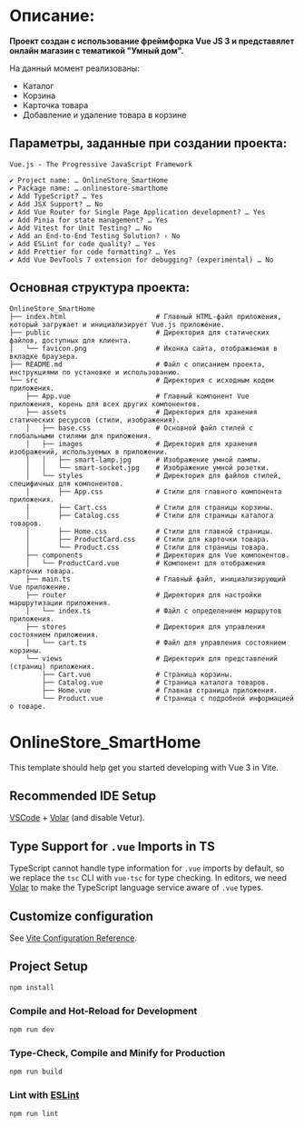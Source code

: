 # Описание:

**Проект создан с использование фреймфорка Vue JS 3 и представялет онлайн магазин с тематикой "Умный дом".**

На данный момент реализованы:

- Каталог
- Корзина
- Карточка товара
- Добавление и удаление товара в корзине

## Параметры, заданные при создании проекта:

```
Vue.js - The Progressive JavaScript Framework

✔ Project name: … OnlineStore_SmartHome
✔ Package name: … onlinestore-smarthome
✔ Add TypeScript? … Yes
✔ Add JSX Support? … No
✔ Add Vue Router for Single Page Application development? … Yes
✔ Add Pinia for state management? … Yes
✔ Add Vitest for Unit Testing? … No
✔ Add an End-to-End Testing Solution? › No
✔ Add ESLint for code quality? … Yes
✔ Add Prettier for code formatting? … Yes
✔ Add Vue DevTools 7 extension for debugging? (experimental) … No
```

## Основная структура проекта:

```
OnlineStore_SmartHome
├── index.html                      # Главный HTML-файл приложения, который загружает и инициализирует Vue.js приложение.
├── public                          # Директория для статических файлов, доступных для клиента.
│   └── favicon.png                 # Иконка сайта, отображаемая в вкладке браузера.
├── README.md                       # Файл с описанием проекта, инструкциями по установке и использованию.
└── src                             # Директория с исходным кодом приложения.
    ├── App.vue                     # Главный компонент Vue приложения, корень для всех других компонентов.
    ├── assets                      # Директория для хранения статических ресурсов (стили, изображения).
    │   ├── base.css                # Основной файл стилей с глобальными стилями для приложения.
    │   ├── images                  # Директория для хранения изображений, используемых в приложении.
    │   │   ├── smart-lamp.jpg      # Изображение умной лампы.
    │   │   └── smart-socket.jpg    # Изображение умной розетки.
    │   └── styles                  # Директория для файлов стилей, специфичных для компонентов.
    │       ├── App.css             # Стили для главного компонента приложения.
    │       ├── Cart.css            # Стили для страницы корзины.
    │       ├── Catalog.css         # Стили для страницы каталога товаров.
    │       ├── Home.css            # Стили для главной страницы.
    │       ├── ProductCard.css     # Стили для карточки товара.
    │       └── Product.css         # Стили для страницы товара.
    ├── components                  # Директория для Vue компонентов.
    │   └── ProductCard.vue         # Компонент для отображения карточки товара.
    ├── main.ts                     # Главный файл, инициализирующий Vue приложение.
    ├── router                      # Директория для настройки маршрутизации приложения.
    │   └── index.ts                # Файл с определением маршрутов приложения.
    ├── stores                      # Директория для управления состоянием приложения.
    │   └── cart.ts                 # Файл для управления состоянием корзины.
    └── views                       # Директория для представлений (страниц) приложения.
        ├── Cart.vue                # Страница корзины.
        ├── Catalog.vue             # Страница каталога товаров.
        ├── Home.vue                # Главная страница приложения.
        └── Product.vue             # Страница с подробной информацией о товаре.

```

# OnlineStore_SmartHome

This template should help get you started developing with Vue 3 in Vite.

## Recommended IDE Setup

[VSCode](https://code.visualstudio.com/) + [Volar](https://marketplace.visualstudio.com/items?itemName=Vue.volar) (and disable Vetur).

## Type Support for `.vue` Imports in TS

TypeScript cannot handle type information for `.vue` imports by default, so we replace the `tsc` CLI with `vue-tsc` for type checking. In editors, we need [Volar](https://marketplace.visualstudio.com/items?itemName=Vue.volar) to make the TypeScript language service aware of `.vue` types.

## Customize configuration

See [Vite Configuration Reference](https://vite.dev/config/).

## Project Setup

```sh
npm install
```

### Compile and Hot-Reload for Development

```sh
npm run dev
```

### Type-Check, Compile and Minify for Production

```sh
npm run build
```

### Lint with [ESLint](https://eslint.org/)

```sh
npm run lint
```
